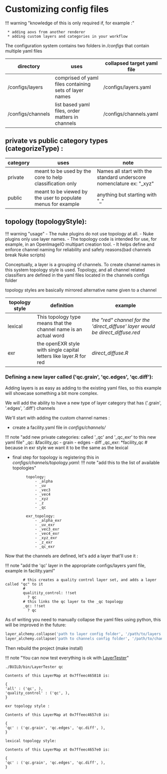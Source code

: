 # Customizing config files

!!! warning "knowledge of this is only required if, for example :"
     
     * adding aovs from another renderer
     * adding custom layers and categories in your workflow

The configuration system contains two folders in _/configs_ that contain multiple yaml files

| directory | uses | collapsed target yaml file |
| --------- | ---- | -------------------------- |
|/configs/layers | comprised of yaml files containing sets of layer names | /configs/layers.yaml |
|/configs/channels | list based yaml files, order matters in channels | /configs/channels.yaml |

## private vs public category types (categorizeType) :
| category | uses | note |
| -------- | ---- | ---- |
|private | meant to be used by the core to help classification only | Names all start with the standard underscore nomenclature ex: "_xyz" |
|public | meant to be viewed by the user to populate menus for example | anything but starting with "_" |

## topology (topologyStyle):

!!! warning "usage"
    - The nuke plugins do not use topology at all.
    - Nuke plugins only use layer names.
    - The topology code is intended for use, for example, in an OpenImageIO multipart creation tool.
    - It helps define and enforce channel naming for reliability and safety reasons(bad channels break Nuke scripts) 

Conceptually, a layer is a grouping of channels.
To create channel names in this system topology style is used.
Topology, and all channel related classifiers are defined in the yaml files located in the channels configs
 folder

topology styles are basically mirrored alternative name given to a channel

| topology style | definition | example |
| -------------- | ---------- | ------- |
|lexical | This topology type means that the channel name is an actual word | _the "red" channel for the 'direct_diffuse' layer would be direct_diffuse.red_ |
| exr | the openEXR style with single capital letters like layer.R for red | _direct_diffuse.R_

### Defining a new layer called ('qc.grain', 'qc.edges', 'qc.diff'):

Adding layers is as easy as adding to the existing yaml files, so this example will showcase something a bit more complex.

We will add the ability to have a new type of layer category that has ('.grain', '.edges', '.diff') channels

We'll start with adding the custom channel names :

- create a facility.yaml file in _configs/channels/_

!!! note "add new private categories: called '_qc' and '_qc_exr' to this new yaml file"
            _qc: &facility_qc
                - grain
                - edges
                - diff
            _qc_exr:
                *facility_qc # because in exr style we want it to be the same as the lexical

- final step for topology is registering this in _configs/channels/topology.yaml_:
!!! note "add this to the list of available topologies"

            topology:
                - _alpha
                - _uv
                - _vec3
                - _vec4
                - _xyz
                - _z
                - _qc
            
            exr_topology:
                - _alpha_exr
                - _uv_exr
                - _vec3_exr
                - _vec4_exr
                - _xyz_exr
                - _z_exr
                - _qc_exr


Now that the channels are defined, let's add a layer that'll use it :

!!! note "add the 'qc' layer in the appropriate configs/layers yaml file, example in facility.yaml"

            # this creates a quality control layer set, and adds a layer called "qc" to it
            #
            qualitity_control: !!set
              ? qc
            # this links the qc layer to the _qc topology 
            _qc: !!set
              ? qc


As of writing you need to manually collapse the yaml files using python, this will be improved in the 
future:

```python
layer_alchemy.collapse('path to layer config folder', '/path/to/layers.yaml')
layer_alchemy.collapse('path to channels config folder', '/path/to/channels.yaml')
```

Then rebuild the project (make install)

!!! note "You can now test everything is ok with [LayerTester](tools.md#LayerTester)"

    ./BUILD/bin/LayerTester qc
    
    Contents of this LayerMap at 0x7ffeec465818 is:
    
    {
    'all' : ('qc', ),
    'quality_control' : ('qc', ),
    }
    
    exr topology style :
    
    Contents of this LayerMap at 0x7ffeec4657c0 is:
    
    {
    'qc' : ('qc.grain', 'qc.edges', 'qc.diff', ),
    }
    
    lexical topology style:
    
    Contents of this LayerMap at 0x7ffeec4657e0 is:
    
    {
    'qc' : ('qc.grain', 'qc.edges', 'qc.diff', ),
    }

